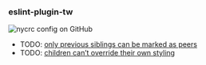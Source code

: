 ### eslint-plugin-tw

![nycrc config on GitHub](https://img.shields.io/nycrc/sumicet/eslint-plugin-tw?)

- TODO: [only previous siblings can be marked as peers](https://tailwindcss.com/docs/hover-focus-and-other-states#styling-based-on-sibling-state)
- TODO: [children can’t override their own styling](https://tailwindcss.com/docs/hover-focus-and-other-states#styling-direct-children)

